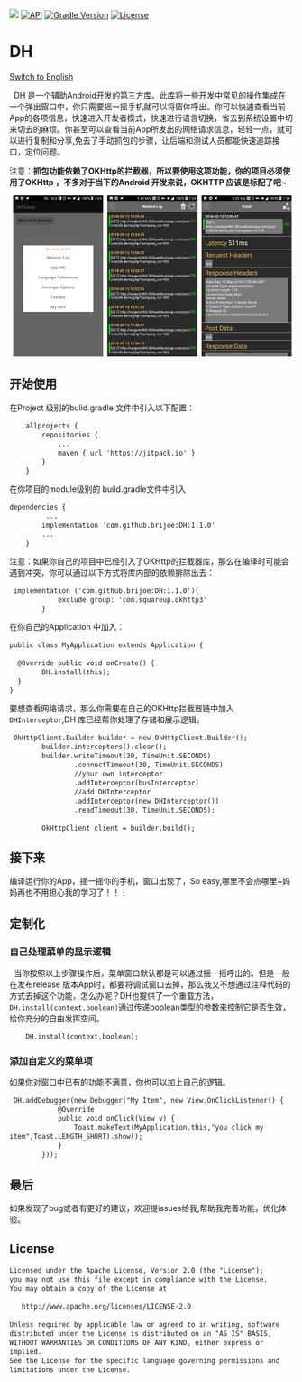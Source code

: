 [![](https://jitpack.io/v/brijoe/DH.svg)](https://jitpack.io/#brijoe/DH)
[![API](https://img.shields.io/badge/API-15%2B-brightgreen.svg?style=flat)](https://developer.android.com/guide/topics/manifest/uses-sdk-element.html#ApiLevels)
[![Gradle Version](https://img.shields.io/badge/gradle-2.10%2B-green.svg)](https://docs.gradle.org/current/release-notes)
[![License](https://img.shields.io/badge/license-Apache%202-4EB1BA.svg)](https://www.apache.org/licenses/LICENSE-2.0.html)

# DH 

[Switch to English](README.md)

&nbsp;&nbsp;DH 是一个辅助Android开发的第三方库。此库将一些开发中常见的操作集成在一个弹出窗口中，你只需要摇一摇手机就可以将窗体呼出。你可以快速查看当前App的各项信息，快速进入开发者模式，快速进行语言切换，省去到系统设置中切来切去的麻烦。你甚至可以查看当前App所发出的网络请求信息，轻轻一点，就可以进行复制和分享,免去了手动抓包的步骤，让后端和测试人员都能快速追踪接口，定位问题。

注意：**抓包功能依赖了OKHttp的拦截器，所以要使用这项功能，你的项目必须使用了OKHttp ，不多对于当下的Android 开发来说，OKHTTP 应该是标配了吧~** 

<img src="images/Screenshot.png" width="750" />


## 开始使用

在Project 级别的bulid.gradle 文件中引入以下配置：

```
	allprojects {
		repositories {
			...
			maven { url 'https://jitpack.io' }
		}
	}
```

在你项目的module级别的 build.gradle文件中引入

```
dependencies {
		 ...
	    implementation 'com.github.brijoe:DH:1.1.0'
	    ...
	}

```
注意：如果你自己的项目中已经引入了OKHttp的拦截器库，那么在编译时可能会遇到冲突，你可以通过以下方式将库内部的依赖排除出去：

```
 implementation ('com.github.brijoe:DH:1.1.0'){
            exclude group: 'com.squareup.okhttp3'
        }

```
在你自己的Application 中加入：

```
public class MyApplication extends Application {

  @Override public void onCreate() {
    	DH.install(this);
  }
}
```
要想查看网络请求，那么你需要在自己的OKHttp拦截器链中加入`DHInterceptor`,DH 库已经帮你处理了存储和展示逻辑。

```
 OkHttpClient.Builder builder = new OkHttpClient.Builder();
        builder.interceptors().clear();
        builder.writeTimeout(30, TimeUnit.SECONDS)
                .connectTimeout(30, TimeUnit.SECONDS)
                //your own interceptor
                .addInterceptor(busInterceptor)
                //add DHInterceptor
                .addInterceptor(new DHInterceptor())
                .readTimeout(30, TimeUnit.SECONDS);

        OkHttpClient client = builder.build();

```


## 接下来
编译运行你的App，摇一摇你的手机，窗口出现了，So easy,哪里不会点哪里~妈妈再也不用担心我的学习了！！！

## 定制化

### 自己处理菜单的显示逻辑 

&nbsp;&nbsp;当你按照以上步骤操作后，菜单窗口默认都是可以通过摇一摇呼出的。但是一般在发布release 版本App时，都要将调试窗口去掉，那么我又不想通过注释代码的方式去掉这个功能，怎么办呢？DH也提供了一个重载方法，`DH.install(context,boolean)`通过传递boolean类型的参数来控制它是否生效，给你充分的自由发挥空间。

```
	DH.install(context,boolean);
```

### 添加自定义的菜单项


如果你对窗口中已有的功能不满意，你也可以加上自己的逻辑。


```
 DH.addDebugger(new Debugger("My Item", new View.OnClickListener() {
            @Override
            public void onClick(View v) {
                Toast.makeText(MyApplication.this,"you click my item",Toast.LENGTH_SHORT).show();
            }
        }));

```


## 最后
如果发现了bug或者有更好的建议，欢迎提issues给我,帮助我完善功能，优化体验。

## License
```
Licensed under the Apache License, Version 2.0 (the "License");
you may not use this file except in compliance with the License.
You may obtain a copy of the License at

   http://www.apache.org/licenses/LICENSE-2.0

Unless required by applicable law or agreed to in writing, software
distributed under the License is distributed on an "AS IS" BASIS,
WITHOUT WARRANTIES OR CONDITIONS OF ANY KIND, either express or implied.
See the License for the specific language governing permissions and
limitations under the License.

```

